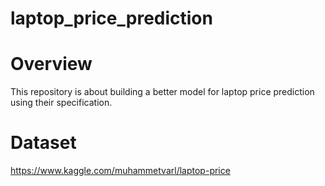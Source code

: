 # laptop_price_prediction

# Overview 
This repository is about building a better model for laptop price prediction using their specification.


# Dataset

https://www.kaggle.com/muhammetvarl/laptop-price
